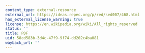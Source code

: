 ```yaml
---
content_type: external-resource
external_url: https://ideas.repec.org/p/red/sed007/468.html
has_external_license_warning: true
license: https://en.wikipedia.org/wiki/All_rights_reserved
status: ''
title: PDF
uid: 58cd583b-3d4c-47f9-9f74-dd202c4ba081
wayback_url: ''
---
```

